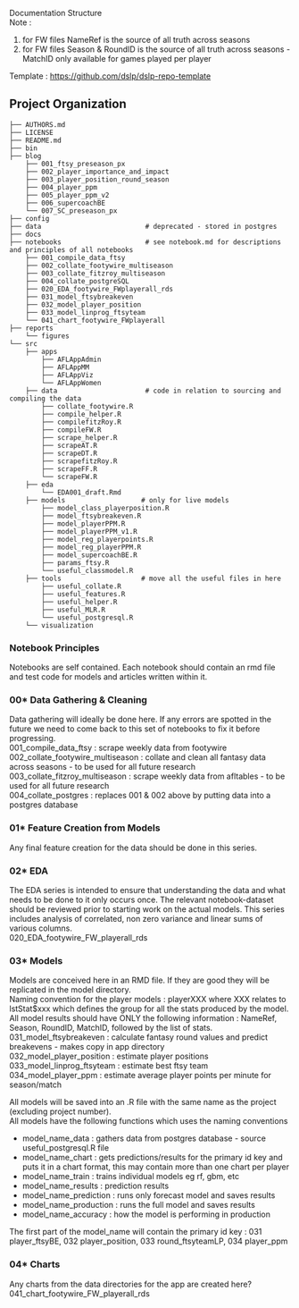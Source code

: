 
Documentation Structure  
Note : 
1. for FW files NameRef is the source of all truth across seasons    
2. for FW files Season & RoundID is the source of all truth across seasons - MatchID only available for games played per player

Template : https://github.com/dslp/dslp-repo-template  

Project Organization
--------------------

    
    ├── AUTHORS.md  
    ├── LICENSE  
    ├── README.md  
    ├── bin  
    ├── blog
        ├── 001_ftsy_preseason_px
        ├── 002_player_importance_and_impact
        ├── 003_player_position_round_season
        ├── 004_player_ppm
        ├── 005_player_ppm_v2
        ├── 006_supercoachBE
        └── 007_SC_preseason_px   
    ├── config  
    ├── data                          # deprecated - stored in postgres                              
    ├── docs  
    ├── notebooks                     # see notebook.md for descriptions and principles of all notebooks  
        ├── 001_compile_data_ftsy
        ├── 002_collate_footywire_multiseason
        ├── 003_collate_fitzroy_multiseason
        ├── 004_collate_postgreSQL
        ├── 020_EDA_footywire_FWplayerall_rds
        ├── 031_model_ftsybreakeven
        ├── 032_model_player_position
        ├── 033_model_linprog_ftsyteam
        └── 041_chart_footywire_FWplayerall  
    ├── reports  
        └── figures  
    └── src  
        ├── apps  
            ├── AFLAppAdmin
            ├── AFLAppMM
            ├── AFLAppViz
            └── AFLAppWomen
        ├── data                      # code in relation to sourcing and compiling the data  
            ├── collate_footywire.R  
            ├── compile_helper.R  
            ├── compilefitzRoy.R              
            ├── compileFW.R  
            ├── scrape_helper.R  
            ├── scrapeAT.R  
            ├── scrapeDT.R  
            ├── scrapefitzRoy.R  
            ├── scrapeFF.R              
            └── scrapeFW.R          
        ├── eda  
            └── EDA001_draft.Rmd          
        ├── models                   # only for live models  
            ├── model_class_playerposition.R        
            ├── model_ftsybreakeven.R
            ├── model_playerPPM.R
            ├── model_playerPPM_v1.R
            ├── model_reg_playerpoints.R
            ├── model_reg_playerPPM.R
            ├── model_supercoachBE.R
            ├── params_ftsy.R
            └── useful_classmodel.R           
        ├── tools                    # move all the useful files in here
            ├── useful_collate.R
            ├── useful_features.R
            ├── useful_helper.R
            ├── useful_MLR.R
            └── useful_postgresql.R            
        └── visualization    
        
        


### Notebook Principles  
Notebooks are self contained.  Each notebook should contain an rmd file and test code for models and articles written within it.  


### 00* Data Gathering & Cleaning   
Data gathering will ideally be done here.  If any errors are spotted in the future we need to come back to this set of notebooks to fix it before progressing.  
001_compile_data_ftsy : scrape weekly data from footywire  
002_collate_footywire_multiseason : collate and clean all fantasy data across seasons - to be used for all future research  
003_collate_fitzroy_multiseason : scrape weekly data from afltables - to be used for all future research   
004_collate_postgres : replaces 001 & 002 above by putting data into a postgres database
  
  
### 01* Feature Creation from Models   
Any final feature creation for the data should be done in this series.  


### 02* EDA    
The EDA series is intended to ensure that understanding the data and what needs to be done to it only occurs once.  The relevant notebook-dataset should be reviewed prior to starting work on the actual models.  This series includes analysis of correlated, non zero variance and linear sums of various columns.  
020_EDA_footywire_FW_playerall_rds


### 03* Models  
Models are conceived here in an RMD file.  If they are good they will be replicated in the model directory.  
Naming convention for the player models : playerXXX where XXX relates to lstStat$xxx which defines the group for all the stats produced by the model.  
All model results should have ONLY the following information : NameRef, Season, RoundID, MatchID, followed by the list of stats.
031_model_ftsybreakeven : calculate fantasy round values and predict breakevens - makes copy in app directory   
032_model_player_position : estimate player positions  
033_model_linprog_ftsyteam : estimate best ftsy team  
034_model_player_ppm : estimate average player points per minute for season/match

All models will be saved into an .R file with the same name as the project (excluding project number).  
All models have the following functions which uses the naming conventions  
* model_name_data : gathers data from postgres database - source useful_postgresql.R file  
* model_name_chart : gets predictions/results for the primary id key and puts it in a chart format, this may contain more than one chart per player  
* model_name_train : trains individual models eg rf, gbm, etc
* model_name_results : prediction results
* model_name_prediction : runs only forecast model and saves results  
* model_name_production : runs the full model and saves results  
* model_name_accuracy : how the model is performing in production  

The first part of the model_name will contain the primary id key : 031 player_ftsyBE, 032 player_position, 033 round_ftsyteamLP, 034 player_ppm  


### 04* Charts  
Any charts from the data directories for the app are created here?  
041_chart_footywire_FW_playerall_rds  


